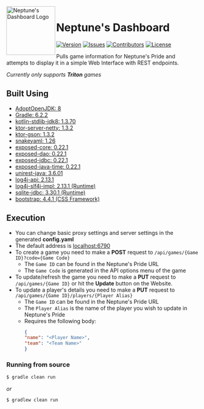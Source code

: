 <img src="https://github.com/Macro303/Neptunes-Dashboard/blob/master/logo.png" align="left" width="128" height="128" alt="Neptune's Dashboard Logo"/>

# Neptune's Dashboard
[![Version](https://img.shields.io/github/tag-pre/Macro303/Neptunes-Dashboard.svg?label=version&style=flat-square)](https://github.com/Macro303/Neptunes-Dashboard/releases)
[![Issues](https://img.shields.io/github/issues/Macro303/Neptunes-Dashboard.svg?style=flat-square)](https://github.com/Macro303/Neptunes-Dashboard/issues)
[![Contributors](https://img.shields.io/github/contributors/Macro303/Neptunes-Dashboard.svg?style=flat-square)](https://github.com/Macro303/Neptunes-Dashboard/graphs/contributors)
[![License](https://img.shields.io/github/license/Macro303/Neptunes-Dashboard.svg?style=flat-square)](https://opensource.org/licenses/MIT)

Pulls game information for Neptune's Pride and attempts to display it in a simple Web Interface with REST endpoints.

_Currently only supports **Triton** games_

## Built Using
 - [AdoptOpenJDK: 8](https://adoptopenjdk.net/)
 - [Gradle: 6.2.2](https://gradle.org/)
 - [kotlin-stdlib-jdk8: 1.3.70](https://kotlinlang.org/)
 - [ktor-server-netty: 1.3.2](https://github.com/ktorio/ktor)
 - [ktor-gson: 1.3.2](https://github.com/ktorio/ktor)
 - [snakeyaml: 1.26](http://www.snakeyaml.org)
 - [exposed-core: 0.22.1](https://github.com/JetBrains/Exposed)
 - [exposed-dao: 0.22.1](https://github.com/JetBrains/Exposed)
 - [exposed-jdbc: 0.22.1](https://github.com/JetBrains/Exposed)
 - [exposed-java-time: 0.22.1](https://github.com/JetBrains/Exposed)
 - [unirest-java: 3.6.01](https://github.com/Kong/unirest-java)
 - [log4j-api: 2.13.1](https://logging.apache.org/log4j/2.x/)
 - [log4j-slf4j-impl: 2.13.1 (Runtime)](https://logging.apache.org/log4j/2.x/)
 - [sqlite-jdbc: 3.30.1 (Runtime)](https://github.com/xerial/sqlite-jdbc)
 - [bootstrap: 4.4.1 (CSS Framework)](https://getbootstrap.com/)
 
## Execution
 - You can change basic proxy settings and server settings in the generated **config.yaml**
 - The default address is [localhost:6790](http://localhost:6790)
 - To create a game you need to make a **POST** request to `/api/games/{Game ID}?code={Game Code}`
   - The `Game ID` can be found in the Neptune's Pride URL
   - The `Game Code` is generated in the API options menu of the game
 - To update/refresh the game you need to make a **PUT** request to `/api/games/{Game ID}` or hit the **Update** button on the Website.
 - To update a player's details you need to make a **PUT** request to `/api/games/{Game ID}/players/{Player Alias}`
    - The `Game ID` can be found in the Neptune's Pride URL
    - The `Player Alias` is the name of the player you wish to update in Neptune's Pride
    - Requires the following body:
        ```json
      {
        "name": "<Player Name>",
        "team": "<Team Name>"
      }
        ```  
 
### Running from source
```bash
$ gradle clean run
```
_or_
```bash
$ gradlew clean run
```
